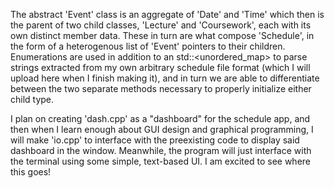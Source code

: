 The abstract 'Event' class is an aggregate of 'Date' and 'Time' which then is the parent of
two child classes, 'Lecture' and 'Coursework', each with its own distinct member data. 
These in turn are what compose 'Schedule', in the form of a heterogenous list of 'Event' 
pointers to their children. Enumerations are used in addition to an std::<unordered_map> to
parse strings extracted from my own arbitrary schedule file format (which I will upload here when 
I finish making it), and in turn we are able to differentiate between the two separate methods 
necessary to properly initialize either child type.

I plan on creating 'dash.cpp' as a "dashboard" for the schedule app, and then when I learn
enough about GUI design and graphical programming, I will make 'io.cpp' to interface with
the preexisting code to display said dashboard in the window. Meanwhile, the program will
just interface with the terminal using some simple, text-based UI. I am excited to
see where this goes!
